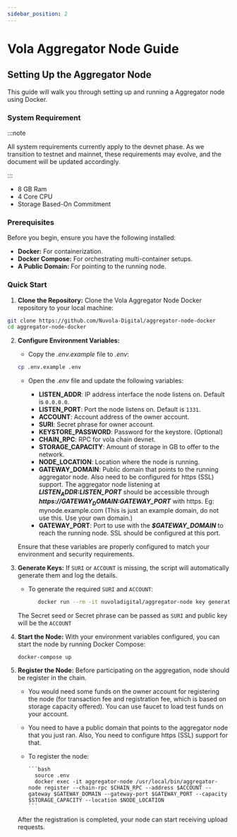 ```yaml
---
sidebar_position: 2
---
```


# Vola Aggregator Node Guide

## Setting Up the Aggregator Node

This guide will walk you through setting up and running a Aggregator node using Docker.

### System Requirement

:::note

All system requirements currently apply to the devnet phase. As we transition to testnet and mainnet, these requirements may evolve, and the document will be updated accordingly.

:::

- 8 GB Ram
- 4 Core CPU
- Storage Based-On Commitment

### Prerequisites

Before you begin, ensure you have the following installed:

- **Docker:**
  For containerization.
- **Docker Compose:**
  For orchestrating multi-container setups.
- **A Public Domain:**
  For pointing to the running node.

### Quick Start

1. **Clone the Repository:**
   Clone the Vola Aggregator Node Docker repository to your local machine:

```bash
git clone https://github.com/Nuvola-Digital/aggregator-node-docker
cd aggregator-node-docker
```

2.  **Configure Environment Variables:**

    - Copy the _.env.example_ file to _.env_:

    ```bash
    cp .env.example .env
    ```

    - Open the _.env_ file and update the following variables:

      - **LISTEN_ADDR**:
        IP address interface the node listens on. Default is `0.0.0.0`.
      - **LISTEN_PORT**:
        Port the node listens on. Default is `1331`.
      - **ACCOUNT**:
        Account address of the owner account.
      - **SURI**:
        Secret phrase for owner account.
      - **KEYSTORE_PASSWORD**:
        Password for the keystore. (Optional)
      - **CHAIN_RPC**:
        RPC for vola chain devnet.
      - **STORAGE_CAPACITY**:
        Amount of storage in GB to offer to the network.
      - **NODE_LOCATION**:
        Location where the node is running.
      - **GATEWAY_DOMAIN**:
        Public domain that points to the running aggregator node. Also need to be configured for https (SSL) support.
        The aggregator node listening at **_$LISTEN_ADDR:$LISTEN_PORT_** should be accessible through **_https://$GATEWAY_DOMAIN:$GATEWAY_PORT_** with https.
        Eg: mynode.example.com (This is just an example domain, do not use this. Use your own domain.)
      - **GATEWAY_PORT**:
        Port to use with the **_$GATEWAY_DOMAIN_** to reach the running node. SSL should be configured at this port.

    Ensure that these variables are properly configured to match your environment and security requirements.

3.  **Generate Keys:**
    If `SURI` or `ACCOUNT` is missing, the script will automatically generate them and log the details.

    - To generate the required `SURI` and `ACCOUNT`:

      ```bash
         docker run --rm -it nuvoladigital/aggregator-node key generate
      ```

    The Secret seed or Secret phrase can be passed as `SURI` and public key will be the `ACCOUNT`

4.  **Start the Node:**
    With your environment variables configured, you can start the node by running Docker Compose:

    ```bash
    docker-compose up
    ```

5.  **Register the Node:**
    Before participating on the aggregation, node should be register in the chain.

    - You would need some funds on the owner account for registering the node (for transaction fee and registration fee, which is based on storage capacity offered). You can use faucet to load test funds on your account.

    - You need to have a public domain that points to the aggregator node that you just ran. Also, You need to configure https (SSL) support for that.

    - To register the node:

          ```bash
            source .env
            docker exec -it aggregator-node /usr/local/bin/aggregator-node register --chain-rpc $CHAIN_RPC --address $ACCOUNT --gateway $GATEWAY_DOMAIN --gateway-port $GATEWAY_PORT --capacity $STORAGE_CAPACITY --location $NODE_LOCATION
          ```

    After the registration is completed, your node can start receiving upload requests.
